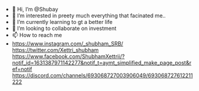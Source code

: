 - 👋 Hi, I’m @Shubay
- 👀 I’m interested in preety much everything that facinated me..
- 🌱 I’m currently learning to gt a better life
- 💞️ I’m looking to collaborate on investment
- 📫 How to reach me 
- 
  https://www.instagram.com/_shubham_SRB/
  https://twitter.com/Xettri_shubham
  https://www.facebook.com/ShubhamXettrii/?notif_id=1631387971142277&notif_t=aymt_simplified_make_page_post&ref=notif
  https://discord.com/channels/693068727003906049/693068727612211222
<!---
Shubham-10-pro/Shubham-10-pro is a ✨ special ✨ repository because its `README.md` (this file) appears on your GitHub profile.
You can click the Preview link to take a look at your changes.
--->
